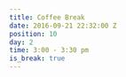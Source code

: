 ```yaml
---
title: Coffee Break
date: 2016-09-21 22:32:00 Z
position: 10
day: 2
time: 3:00 - 3:30 pm
is_break: true
---
```


